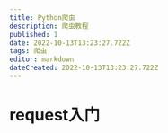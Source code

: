 ```yaml
---
title: Python爬虫
description: 爬虫教程
published: 1
date: 2022-10-13T13:23:27.722Z
tags: 爬虫
editor: markdown
dateCreated: 2022-10-13T13:23:27.722Z
---
```


# request入门
